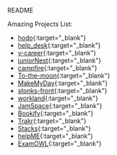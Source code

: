 README

Amazing Projects List:
- [hodo](https://github.com/bernadetteabalos/hodo-app){:target="_blank"}
- [help_desk](https://github.com/RomanMedvedev91/help_desk){:target="_blank"}
- [v-career](https://github.com/navara99/v-career){:target="_blank"}
- [juniorNest](https://github.com/erminiomendes/juniorNest){:target="_blank"}
- [campfire](https://github.com/htkim94/campfire){:target="_blank"}
- [To-the-moon](https://github.com/hyuntony/To-the-moon){:target="_blank"}
- [MakeMyDay](https://github.com/byeongjae-kang/MakeMyDay){:target="_blank"}
- [stonks-front](https://github.com/CypressJack/stonks-front){:target="_blank"}
- [workland](https://github.com/cgm42/workland){:target="_blank"}
- [JamSpace](https://github.com/zackorykelly/JamSpace){:target="_blank"}
- [Bookify](https://github.com/08jhs05/Bookify){:target="_blank"}
- [Trakr](https://github.com/courtamos/final-frontend){:target="_blank"}
- [Stacks](https://github.com/KanishDabreo/Stacks){:target="_blank"}
- [helpME](https://github.com/meghal-softwaredev/helpME){:target="_blank"}
- [ExamOWL](https://github.com/eileenxue/lhl-final/){:target="_blank"}




